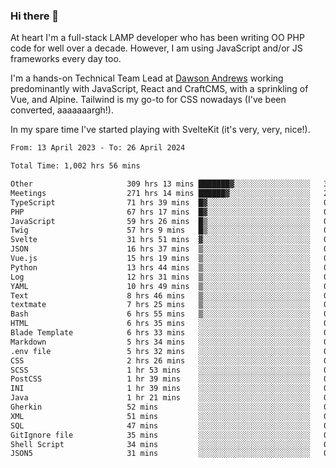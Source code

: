### Hi there 👋

<!--
**JamesNock/JamesNock** is a ✨ _special_ ✨ repository because its `README.md` (this file) appears on your GitHub profile.

Here are some ideas to get you started:

- 🔭 I’m currently working on ...
- 🌱 I’m currently learning ...
- 👯 I’m looking to collaborate on ...
- 🤔 I’m looking for help with ...
- 💬 Ask me about ...
- 📫 How to reach me: ...
- 😄 Pronouns: ...
- ⚡ Fun fact: ...
-->
At heart I'm a full-stack LAMP developer who has been writing OO PHP code for well over a decade. However, I am using JavaScript and/or JS frameworks every day too.

I'm a hands-on Technical Team Lead at [Dawson Andrews](https://www.dawsonandrews.com/) working predominantly with JavaScript, React and CraftCMS, with a sprinkling of Vue, and Alpine. Tailwind is my go-to for CSS nowadays (I've been converted, aaaaaaargh!).

In my spare time I've started playing with SvelteKit (it's very, very, nice!).

<!--START_SECTION:waka-->

```txt
From: 13 April 2023 - To: 26 April 2024

Total Time: 1,002 hrs 56 mins

Other                     309 hrs 13 mins ███████▓░░░░░░░░░░░░░░░░░   30.84 %
Meetings                  271 hrs 14 mins ██████▓░░░░░░░░░░░░░░░░░░   27.05 %
TypeScript                71 hrs 39 mins  █▓░░░░░░░░░░░░░░░░░░░░░░░   07.15 %
PHP                       67 hrs 17 mins  █▓░░░░░░░░░░░░░░░░░░░░░░░   06.71 %
JavaScript                59 hrs 26 mins  █▒░░░░░░░░░░░░░░░░░░░░░░░   05.93 %
Twig                      57 hrs 9 mins   █▒░░░░░░░░░░░░░░░░░░░░░░░   05.70 %
Svelte                    31 hrs 51 mins  ▓░░░░░░░░░░░░░░░░░░░░░░░░   03.18 %
JSON                      16 hrs 37 mins  ▒░░░░░░░░░░░░░░░░░░░░░░░░   01.66 %
Vue.js                    15 hrs 19 mins  ▒░░░░░░░░░░░░░░░░░░░░░░░░   01.53 %
Python                    13 hrs 44 mins  ▒░░░░░░░░░░░░░░░░░░░░░░░░   01.37 %
Log                       12 hrs 31 mins  ▒░░░░░░░░░░░░░░░░░░░░░░░░   01.25 %
YAML                      10 hrs 49 mins  ▒░░░░░░░░░░░░░░░░░░░░░░░░   01.08 %
Text                      8 hrs 46 mins   ▒░░░░░░░░░░░░░░░░░░░░░░░░   00.87 %
textmate                  7 hrs 25 mins   ▒░░░░░░░░░░░░░░░░░░░░░░░░   00.74 %
Bash                      6 hrs 55 mins   ▒░░░░░░░░░░░░░░░░░░░░░░░░   00.69 %
HTML                      6 hrs 35 mins   ░░░░░░░░░░░░░░░░░░░░░░░░░   00.66 %
Blade Template            6 hrs 33 mins   ░░░░░░░░░░░░░░░░░░░░░░░░░   00.65 %
Markdown                  5 hrs 34 mins   ░░░░░░░░░░░░░░░░░░░░░░░░░   00.56 %
.env file                 5 hrs 32 mins   ░░░░░░░░░░░░░░░░░░░░░░░░░   00.55 %
CSS                       2 hrs 26 mins   ░░░░░░░░░░░░░░░░░░░░░░░░░   00.24 %
SCSS                      1 hr 53 mins    ░░░░░░░░░░░░░░░░░░░░░░░░░   00.19 %
PostCSS                   1 hr 39 mins    ░░░░░░░░░░░░░░░░░░░░░░░░░   00.17 %
INI                       1 hr 39 mins    ░░░░░░░░░░░░░░░░░░░░░░░░░   00.17 %
Java                      1 hr 21 mins    ░░░░░░░░░░░░░░░░░░░░░░░░░   00.14 %
Gherkin                   52 mins         ░░░░░░░░░░░░░░░░░░░░░░░░░   00.09 %
XML                       51 mins         ░░░░░░░░░░░░░░░░░░░░░░░░░   00.09 %
SQL                       47 mins         ░░░░░░░░░░░░░░░░░░░░░░░░░   00.08 %
GitIgnore file            35 mins         ░░░░░░░░░░░░░░░░░░░░░░░░░   00.06 %
Shell Script              34 mins         ░░░░░░░░░░░░░░░░░░░░░░░░░   00.06 %
JSON5                     31 mins         ░░░░░░░░░░░░░░░░░░░░░░░░░   00.05 %
```

<!--END_SECTION:waka-->
